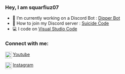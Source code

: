 ### Hey, I am squarfiuz07
<ul>
  <li> 📝 I’m currently working on a Discord Bot : <a href="https://discord.com/api/oauth2/authorize?client_id=775458564860018739&permissions=-1">Dipper Bot</a></li>
  <li> 💌 How to join my Discord server : <a href="https://discord.gg/A59kDPN">Suicide Code</a></li>
  <li> 💻 I code on <a href="https://code.visualstudio.com">Visual Studio Code</a></li>
</ul>

### Connect with me:
<img align="left" alt="squarfiuz07_youtube" width="22px" src="https://cdn.jsdelivr.net/npm/simple-icons@v3/icons/youtube.svg" />[Youtube](https://www.youtube.com/channel/UC2ACluqDgpeNbexpdaTACmw/videos)
<br>
<br>
<img align="left" alt="squarfiuz07_instagram" width="22px" src="https://cdn.jsdelivr.net/npm/simple-icons@v3/icons/instagram.svg" />[Instagram](https://www.instagram.com/squarfiuz07/)
